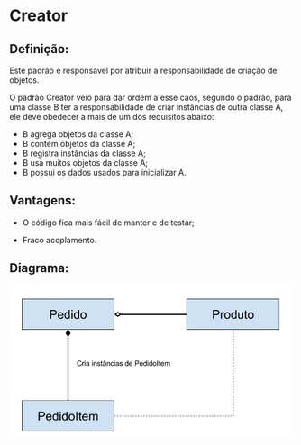 # Creator

## Definição:

Este padrão é responsável por atribuir a responsabilidade de criação de objetos.

O padrão Creator veio para dar ordem a esse caos, segundo o padrão, para uma classe B ter a 
responsabilidade de criar instâncias de outra classe A, ele deve obedecer a mais de um dos 
requisitos abaixo:

* B agrega objetos da classe A;
* B contém objetos da classe A;
* B registra instâncias da classe A;
* B usa muitos objetos da classe A;
* B possui os dados usados para inicializar A.

## Vantagens:

* O código fica mais fácil de manter e de testar;

* Fraco acoplamento.

## Diagrama:

![alt text](../../imgs/010.png)
